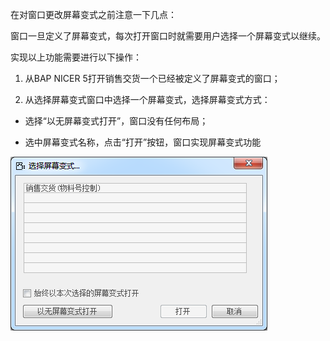 在对窗口更改屏幕变式之前注意一下几点：

窗口一旦定义了屏幕变式，每次打开窗口时就需要用户选择一个屏幕变式以继续。

实现以上功能需要进行以下操作：

1. 从BAP  NICER 5打开销售交货一个已经被定义了屏幕变式的窗口；

2. 从选择屏幕变式窗口中选择一个屏幕变式，选择屏幕变式方式：

- 选择“以无屏幕变式打开”，窗口没有任何布局；

- 选中屏幕变式名称，点击“打开”按钮，窗口实现屏幕变式功能

![img](images/zq6.1.3.1.png)

